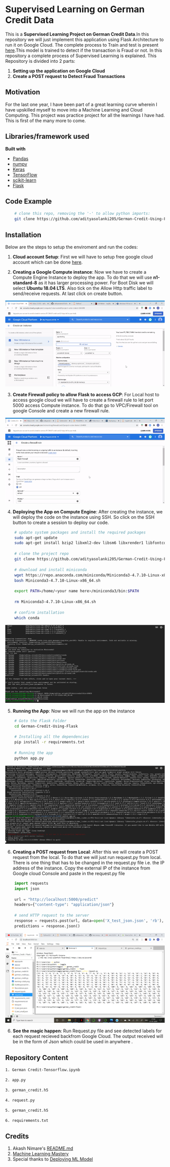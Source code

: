 # Supervised Learning on German Credit Data

This is a **Supervised Learning Project on German Credit Data**.In this repository we will just implement this application using Flask Architecture to run it on Google Cloud. The complete process to Train and test is present [here](https://github.com/adityasolanki205/German-Credit).This model is trained to detect if the transaction is Fraud or not. In this repository a complete process of Supervised Learning is explained. This Repository is divided into 2 parts:

1. **Setting up the application on Google Cloud**
2. **Create a POST request to Detect Fraud Transactions**


## Motivation
For the last one year, I have been part of a great learning curve wherein I have upskilled myself to move into a Machine Learning and Cloud Computing. This project was practice project for all the learnings I have had. This is first of the many more to come. 
 

## Libraries/framework used

<b>Built with</b>
- [Pandas](https://pandas.pydata.org/)
- [numpy](https://numpy.org/)
- [Keras](https://keras.io/)
- [TensorFlow](https://www.tensorflow.org/)
- [scikit-learn](https://scikit-learn.org/stable/)
- [Flask](https://flask.palletsprojects.com/en/1.1.x/)


## Code Example

```bash
    # clone this repo, removing the '-' to allow python imports:
    git clone https://github.com/adityasolanki205/German-Credit-Using-Flask.git
```

## Installation

Below are the steps to setup the enviroment and run the codes:

1. **Cloud account Setup**: First we will have to setup free google cloud account which can be done [here](https://cloud.google.com/free). 

2. **Creating a Google Compute instance**: Now we have to create a Compute Engine Instance to deploy the app. To do that we will use **n1-standard-8** as it has larger processing power. For Boot Disk we will select **Ubuntu 18.04 LTS**. Also tick on the Allow Http traffic label to send/receive requests. At last click on create button.

![](images/compute_instance.gif)

3. **Create Firewall policy to allow Flask to access GCP**: For Local host to access google cloud we will have to
create a firewall rule to let port 5000 access Compute instance. To do that go to VPC/Firewall tool on google Console and create a new firewall rule.

![](images/firewall.gif)

4. **Deploying the App on Compute Engine**: After creating the instance, we will deploy the code on the instance using SSH. So click on the SSH button to create a session to deploy our code.

```bash
    # update system packages and install the required packages
    sudo apt-get update
    sudo apt-get install bzip2 libxml2-dev libsm6 libxrender1 libfontconfig1
    
    # clone the project repo
    git clone https://github.com/adityasolanki205/German-Credit-Using-Flask.git
    
    # download and install miniconda
    wget https://repo.anaconda.com/miniconda/Miniconda3-4.7.10-Linux-x86_64.sh
    bash Miniconda3-4.7.10-Linux-x86_64.sh
    
    export PATH=/home/<your name here>/miniconda3/bin:$PATH
    
    rm Miniconda3-4.7.10-Linux-x86_64.sh
    
    # confirm installation
    which conda
```
![](images/startup.jpg)

5. **Running the App**:  Now we will run the app on the instance

```bash
    # Goto the Flask Folder
    cd German-Credit-Using-Flask
    
    # Installing all the dependencies
    pip install -r requirements.txt
    
    # Running the app 
    python app.py
```
![](images/application.jpg)

6. **Creating a POST request from Local**: After this we will create a POST request from the local. To do that we will just run request.py from local. There is one thing that has to be changed in the request.py file i.e. the IP address of the instance. Copy the external IP of the instance from Google cloud Console and paste in the request.py file

```python
    import requests
    import json

    url = "http://localhost:5000/predict"
    headers={"content-type": "application/json"}

    # send HTTP request to the server
    response = requests.post(url, data=open('X_test_json.json', 'rb'), headers=headers)
    predictions = response.json()
```
![](images/request.jpg)

6. **See the magic happen**: Run Request.py file and see detected labels for each request recieved backfrom Google Cloud. The output received will be in the form of Json which could be used in anywhere .



## Repository Content

    1. German Credit-Tensorflow.ipynb

    2. app.py
    
    3. german_credit.h5    
    
    4. request.py
    
    5. german_credit.h5
    
    6. requirements.txt
    

## Credits
1. Akash Nimare's [README.md](https://gist.github.com/akashnimare/7b065c12d9750578de8e705fb4771d2f#file-readme-md)
2. [Machine Learning Mastery](https://machinelearningmastery.com/imbalanced-classification-of-good-and-bad-credit/)
3. Special thanks to [Deploying ML Model](https://towardsdatascience.com/deploying-a-custom-ml-prediction-service-on-google-cloud-ae3be7e6d38f)
